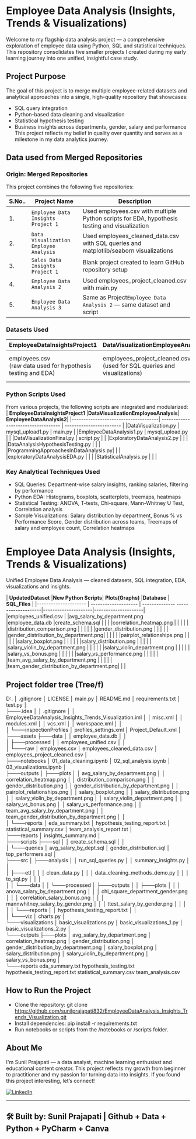 # Employee Data Analysis (Insights, Trends & Visualizations)

Welcome to my flagship data analysis project — a comprehensive exploration of employee data using Python, SQL and statistical techniques. This repository consolidates five smaller projects I created during my early learning journey into one unified, insightful case study.

## Project Purpose
The goal of this project is to merge multiple employee-related datasets and analytical approaches into a single, high-quality repository that showcases:
* SQL query integration
* Python-based data cleaning and visualization
* Statistical hypothesis testing
* Business insights across departments, gender, salary and performance
This project reflects my belief in quality over quantity and serves as a milestone in my data analytics journey.

## Data used from Merged Repositories

### Origin: Merged Repositories
This project combines the following five repositories:

| **S.No..** | **Project Name**                    | **Description**                                                                                   |
|------------| ----------------------------------- | ------------------------------------------------------------------------------------------------- |
|1.          | `Employee Data Insights Project 1`  | Used employees.csv with multiple Python scripts for EDA, hypothesis testing and visualization     |
|2.          | `Data Visualization Employee Analysis`  | Used employees_cleaned_data.csv with SQL queries and matplotlib/seaborn visualizations        |
|3.          | `Sales Data Insights Project 1`     | Blank project created to learn GitHub repository setup                                            |
|4.          | `Employee Data Analysis 2`          | Used employees_project_cleaned.csv with main.py                                                   |
|5.          | `Employee Data Analysis 3`          | Same as Project`Employee Data Analysis 2` — same dataset and script                               |

### Datasets Used

| **EmployeeDataInsightsProject1**    |**DataVisualizationEmployeeAnalysis**| **EmployeeDataAnalysis2**     |
|-------------------------------------| ----------------------------------- | ----------------------------- |
|employees.csv <br> (raw data used for hypothesis testing and EDA)  | employees_project_cleaned.csv <br> (used for SQL queries and visualizations) | employees_project_cleaned.csv <br> (used in Projects 2 & 3 for performance and salary analysis) |

### Python Scripts Used 
From various projects, the following scripts are integrated and modularized:
| **EmployeeDataInsightsProject1**    |**DataVisualizationEmployeeAnalysis**| **EmployeeDataAnalysis2**|
|-------------------------------------| ----------------------------------- | ------------------------ |
|DataVisualization.py                 | mysql_upload1.py                    | main.py                  |
|EmployeeDataAnalysis1.py             | mysql_upload.py                     |                          |
|DataVisualizationFinal.py            | script.py                           |                          |
|ExploratoryDataAnalysis2.py          |                                     |                          |
|DataAnalysisHypothesisTesting.py     |                                     |                          |
|ProgrammingApproachesInDataAnalysis.py|                                    |                          |
|exploratoryDataAnalysisEDA.py        |                                     |                          |
|StatisticalAnalysis.py               |                                     |                          |

### Key Analytical Techniques Used
* SQL Queries: Department-wise salary insights, ranking salaries, filtering by performance
* Python EDA: Histograms, boxplots, scatterplots, treemaps, heatmaps
* Statistical Testing: ANOVA, T-tests, Chi-square, Mann-Whitney U Test, Correlation analysis
* Sample Visualizations: Salary distribution by department, Bonus % vs Performance Score, Gender distribution across teams, Treemaps of salary and employee count, Correlation heatmaps

# Employee Data Analysis (Insights, Trends & Visualizations) 
Unified Employee Data Analysis — cleaned datasets, SQL integration, EDA, visualizations and insights.

| **UpdatedDataset**   |**New Python Scripts**| **Plots(Graphs)**                  |**Database**         | **SQL_Files**       |
|--------------------- | -------------------- | -------------- --------------------|---------------------|---------------------|
|employees_unified.csv |                      |avg_salary_by_department.png        |employee_data.db     |create_schema.sql    |
|                      |                      |correlation_heatmap.png             |                     |                     |
|                      |                      |distribution_comparison.png         |                     |                     |
|                      |                      |gender_distribution.png             |                     |                     |
|                      |                      |gender_distribution_by_department.png|                     |                     |
|                      |                      |pairplot_relationships.png          |                     |                     |
|                      |                      |salary_boxplot.png                  |                     |                     |
|                      |                      |salary_distribution.png             |                     |                     |
|                      |                      |salary_violin_by_department.png     |                     |                     |
|                      |                      |salary_violin_department.png        |                     |                     |
|                      |                      |salary_vs_bonus.png                 |                     |                     |
|                      |                      |salary_vs_performance.png           |                     |                     |
|                      |                      |team_avg_salary_by_department.png   |                     |                     |
|                      |                      |team_gender_distribution_by_department.png|                     |                     |




## Project folder tree (Tree/f) 
D:.
│   .gitignore
│   LICENSE
│   main.py
│   README.md
│   requirements.txt
│   test.py
│   
├───.idea
│   │   .gitignore
│   │   EmployeeDataAnalysis_Insights_Trends_Visualization.iml
│   │   misc.xml
│   │   modules.xml
│   │   vcs.xml
│   │   workspace.xml
│   │   
│   └───inspectionProfiles
│           profiles_settings.xml
│           Project_Default.xml
│           
├───assets
├───data
│   │   employee_data.db
│   │   
│   ├───processed
│   │       employees_unified.csv
│   │       
│   └───raw
│           employees.csv
│           employees_cleaned_data.csv
│           employees_project_cleaned.csv
│           
├───notebooks
│       01_data_cleaning.ipynb
│       02_sql_analysis.ipynb
│       03_visualizations.ipynb
│       
├───outputs
│   ├───plots
│   │       avg_salary_by_department.png
│   │       correlation_heatmap.png
│   │       distribution_comparison.png
│   │       gender_distribution.png
│   │       gender_distribution_by_department.png
│   │       pairplot_relationships.png
│   │       salary_boxplot.png
│   │       salary_distribution.png
│   │       salary_violin_by_department.png
│   │       salary_violin_department.png
│   │       salary_vs_bonus.png
│   │       salary_vs_performance.png
│   │       team_avg_salary_by_department.png
│   │       team_gender_distribution_by_department.png
│   │       
│   └───reports
│           eda_summary.txt
│           hypothesis_testing_report.txt
│           statistical_summary.csv
│           team_analysis_report.txt
│           
├───reports
│       insights_summary.md
│       
├───scripts
├───sql
│   │   create_schema.sql
│   │   
│   └───queries
│           avg_salary_by_dept.sql
│           gender_distribution.sql
│           top_performers.sql
│           
├───src
│   ├───analysis
│   │       run_sql_queries.py
│   │       summary_insights.py
│   │       
│   ├───etl
│   │   │   clean_data.py
│   │   │   data_cleaning_methods_demo.py
│   │   │   to_sql.py
│   │   │   
│   │   └───data
│   │       └───processed
│   ├───outputs
│   │   ├───plots
│   │   │       anova_salary_by_department.png
│   │   │       chi_square_department_gender.png
│   │   │       correlation_salary_bonus.png
│   │   │       mannwhitney_salary_by_gender.png
│   │   │       ttest_salary_by_gender.png
│   │   │       
│   │   └───reports
│   │           hypothesis_testing_report.txt
│   │           
│   └───viz
│           charts.py
│           
└───visualizations
    │   basic_visualizations.py
    │   basic_visualizations_1.py
    │   basic_visualizations_2.py
    │   
    └───outputs
        ├───plots
        │       avg_salary_by_department.png
        │       correlation_heatmap.png
        │       gender_distribution.png
        │       gender_distribution_by_department.png
        │       salary_boxplot.png
        │       salary_distribution.png
        │       salary_violin_by_department.png
        │       salary_vs_bonus.png
        │       
        └───reports
                eda_summary.txt
                hypothesis_testing.txt
                hypothesis_testing_report.txt
                statistical_summary.csv
                team_analysis.csv

## How to Run the Project
* Clone the repository: git clone https://github.com/sunilprajapati832/EmployeeDataAnalysis_Insights_Trends_Visualization.git
* Install dependencies: pip install -r requirements.txt
* Run notebooks or scripts from the /notebooks or /scripts folder.

## About Me
I'm Sunil Prajapati — a data analyst, machine learning enthusiast and educational content creator. This project reflects my growth from beginner to practitioner and my passion for turning data into insights.
If you found this project interesting, let’s connect!  

[![LinkedIn](https://img.shields.io/badge/LinkedIn-Follow%20Me-blue?logo=linkedin&style=for-the-badge)](https://www.linkedin.com/in/sunil-prajapati832)

---
🛠 Built by: Sunil Prajapati |  Github + Data + Python + PyCharm + Canva 
---












